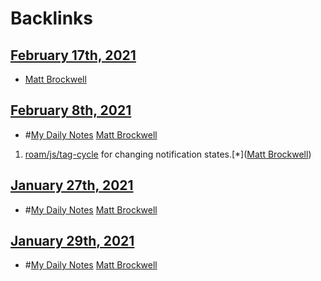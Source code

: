 
# Backlinks
## [February 17th, 2021](<February 17th, 2021.md>)
- [Matt Brockwell](<Matt Brockwell.md>)

## [February 8th, 2021](<February 8th, 2021.md>)
- #[My Daily Notes](<My Daily Notes.md>) [Matt Brockwell](<Matt Brockwell.md>)

1. [roam/js/tag-cycle](<roam/js/tag-cycle.md>) for changing notification states.[*]([Matt Brockwell](<Matt Brockwell.md>))

## [January 27th, 2021](<January 27th, 2021.md>)
- #[My Daily Notes](<My Daily Notes.md>) [Matt Brockwell](<Matt Brockwell.md>)

## [January 29th, 2021](<January 29th, 2021.md>)
- #[My Daily Notes](<My Daily Notes.md>) [Matt Brockwell](<Matt Brockwell.md>)

